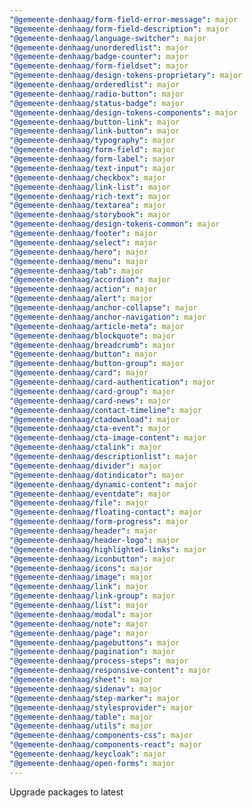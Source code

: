 ```yaml
---
"@gemeente-denhaag/form-field-error-message": major
"@gemeente-denhaag/form-field-description": major
"@gemeente-denhaag/language-switcher": major
"@gemeente-denhaag/unorderedlist": major
"@gemeente-denhaag/badge-counter": major
"@gemeente-denhaag/form-fieldset": major
"@gemeente-denhaag/design-tokens-proprietary": major
"@gemeente-denhaag/orderedlist": major
"@gemeente-denhaag/radio-button": major
"@gemeente-denhaag/status-badge": major
"@gemeente-denhaag/design-tokens-components": major
"@gemeente-denhaag/button-link": major
"@gemeente-denhaag/link-button": major
"@gemeente-denhaag/typography": major
"@gemeente-denhaag/form-field": major
"@gemeente-denhaag/form-label": major
"@gemeente-denhaag/text-input": major
"@gemeente-denhaag/checkbox": major
"@gemeente-denhaag/link-list": major
"@gemeente-denhaag/rich-text": major
"@gemeente-denhaag/textarea": major
"@gemeente-denhaag/storybook": major
"@gemeente-denhaag/design-tokens-common": major
"@gemeente-denhaag/footer": major
"@gemeente-denhaag/select": major
"@gemeente-denhaag/hero": major
"@gemeente-denhaag/menu": major
"@gemeente-denhaag/tab": major
"@gemeente-denhaag/accordion": major
"@gemeente-denhaag/action": major
"@gemeente-denhaag/alert": major
"@gemeente-denhaag/anchor-collapse": major
"@gemeente-denhaag/anchor-navigation": major
"@gemeente-denhaag/article-meta": major
"@gemeente-denhaag/blockquote": major
"@gemeente-denhaag/breadcrumb": major
"@gemeente-denhaag/button": major
"@gemeente-denhaag/button-group": major
"@gemeente-denhaag/card": major
"@gemeente-denhaag/card-authentication": major
"@gemeente-denhaag/card-group": major
"@gemeente-denhaag/card-news": major
"@gemeente-denhaag/contact-timeline": major
"@gemeente-denhaag/ctadownload": major
"@gemeente-denhaag/cta-event": major
"@gemeente-denhaag/cta-image-content": major
"@gemeente-denhaag/ctalink": major
"@gemeente-denhaag/descriptionlist": major
"@gemeente-denhaag/divider": major
"@gemeente-denhaag/dotindicator": major
"@gemeente-denhaag/dynamic-content": major
"@gemeente-denhaag/eventdate": major
"@gemeente-denhaag/file": major
"@gemeente-denhaag/floating-contact": major
"@gemeente-denhaag/form-progress": major
"@gemeente-denhaag/header": major
"@gemeente-denhaag/header-logo": major
"@gemeente-denhaag/highlighted-links": major
"@gemeente-denhaag/iconbutton": major
"@gemeente-denhaag/icons": major
"@gemeente-denhaag/image": major
"@gemeente-denhaag/link": major
"@gemeente-denhaag/link-group": major
"@gemeente-denhaag/list": major
"@gemeente-denhaag/modal": major
"@gemeente-denhaag/note": major
"@gemeente-denhaag/page": major
"@gemeente-denhaag/pagebuttons": major
"@gemeente-denhaag/pagination": major
"@gemeente-denhaag/process-steps": major
"@gemeente-denhaag/responsive-content": major
"@gemeente-denhaag/sheet": major
"@gemeente-denhaag/sidenav": major
"@gemeente-denhaag/step-marker": major
"@gemeente-denhaag/stylesprovider": major
"@gemeente-denhaag/table": major
"@gemeente-denhaag/utils": major
"@gemeente-denhaag/components-css": major
"@gemeente-denhaag/components-react": major
"@gemeente-denhaag/keycloak": major
"@gemeente-denhaag/open-forms": major
---
```


Upgrade packages to latest
